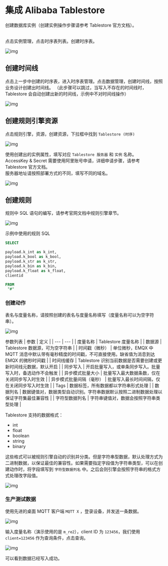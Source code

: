 # 集成 Alibaba Tablestore

创建数据库实例（创建实例操作步骤请参考 Tablestore 官方文档）。

<br />点击实例管理，点击时序表列表。创建时序表。

![img](./assets/rule-engine/tablestore/instance_manage.png)

## 创建时间线

点击上一步中创建的时序表，进入时序表管理。点击数据管理，创建时间线，按照业务设计创建出时间线。
（此步骤可以跳过，当写入不存在的时间线时，Tablestore 会自动创建出新的时间线，示例中不对时间线操作）

![img](./assets/rule-engine/tablestore/timeline_mamge.png)

## 创建规则引擎资源

点击规则引擎，资源，创建资源，下拉框中找到 `Tablestore (时序)`

![img](./assets/rule-engine/tablestore/create_resource.png)

使用创建出的实例属性，填写对应 `Tablestore 服务器` 和 `实例` 名称。
<br />
AccessKey & Secret 需要使用阿里账号申请，详细申请步骤，请参考 Tablestore 官方文档。
<br />
服务器地址请按照部署方式的不同，填写不同的域名。

![img](./assets/rule-engine/tablestore/tablestore_data.png)

## 创建规则

规则中 SQL 语句的编写，请参考官网文档中规则引擎章节。

![img](./assets/rule-engine/tablestore/create_rule.png)

示例中使用的规则 SQL

```SQL
SELECT

payload.k_int as k_int,
payload.k_bool as k_bool,
payload.k_str as k_str,
payload.k_bin as k_bin,
payload.k_float as k_float,
clientid

FROM
 "#"
```

### 创建动作
表名与度量名称，请按照创建的表名与度量名称填写（度量名称可以为空字符串）。

![img](./assets/rule-engine/tablestore/create_action.png)

参数列表
| 参数 | 定义 |
| --- | --- |
| 度量名称 | Tablestore 度量名称 |
| 数据源 | Tablestore 数据源，可为空字符串 |
| 时间戳（微秒） | 单位微秒，EMQX 中 MQTT 消息中默认带有毫秒精度的时间戳，不可直接使用。缺省值为消息到达 EMQX 的微秒时间戳 |
| 时间线缓存 | Tablestore 识别当前数据是否需要创建或更新时间线元数据，默认开启 |
| 同步写入 | 开启批量写入，或单条同步写入。批量写入时，备选动作不会触发 |
| 异步模式批量大小 | 批量写入最大数据条数，仅在关闭同步写入时生效 |
| 异步模式批量间隔（毫秒） | 批量写入最长时间间隔，仅在关闭同步写入时生效 |
| Tags | 数据标签，所有数据都以字符串形式处理 |
| 数据列名 | 数据键值对，数据类型自动识别。字符串数据默认按照二进制数据处理以保证字符集最佳兼容性 |
| 字符型数据列名 | 字符串键值对，数据会按照字符串类型处理 |

Tablestore 支持的数据格式：

- int
- float
- boolean
- string
- binary

这些格式可以被规则引擎自动的识别并分类。但是字符串型数据，默认处理方式为二进制数据，以保证最佳的兼容性。如果需要指定字段值为字符串类型，可以在创建动作时，将字段填写到 `字符型数据列名` 中。之后会则引擎会按照字符串的格式方式处理改字段值。

![img](./assets/rule-engine/tablestore/create_str_action.png)

### 生产测试数据

使用先进的桌面 MQTT 客户端 `MQTT X` ，登录设备，并发送一条数据。

![img](./assets/rule-engine/tablestore/create_test_data.png)

输入度量名称（演示使用的是 `m_re2`），client ID 为 `123456`，我们使用 `client=123456` 作为查询条件，点击查询。

![img](./assets/rule-engine/tablestore/query_data.png)

可以看到数据已经写入成功。
